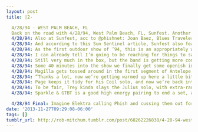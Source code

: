 ```yaml
---
layout: post
title: |2-

  4/28/94 - WEST PALM BEACH, FL
  Back on the road with 4/28/94, West Palm Beach, FL, Sunfest. Another one-setter, this time for a festival. http://phish.in/1994-04-28
  4/28/94: Also at Sunfest, acc to @phishnet: Joan Baez, Blues Traveler, Huey Lewis & The News, Los Lobos, The Village People, Ziggy Marley.
  4/28/94: And according to this Sun Sentinel article, Sunfest also featured a 6-foot tall Lambchop puppet. #TheHorror http://articles.sun-sentinel.com/1994-03-24/news/9403240041_1_sunfest-reggae-festival …
  4/28/94: As the first outdoor show of ’94, this is an appropriately wind-blown AUD. Standard Jim Foam opener for the custies.
  4/28/94: I can already tell I’m going to be reaching for things to say about this set, so — hey @bizarchive, Dixie tease at 5:47 of Foam.
  4/28/94: Still very much in the box, but the band is getting more comfortable with the Disease outro. Trey winding around the progression.
  4/28/94: Some 40 minutes into the show we finally get some openish improv in a hard-driving, Page-showcase It’s Ice breakdown.
  4/28/94: Magilla gets tossed around in the first segment of Antelope, Trey repeats a nice pattern for the 2nd, before going Hero Ball.
  4/28/94: “Thanks a lot, now we’re getting warmed up here a little bit.” - Trey, agreeing with me.
  4/28/94: Page keeps it tidy for his Coil solo, and now we’re back into album promo mode with Julius. Sigh, festie sets.
  4/28/94: To be fair, Trey kinda slays the Julius solo, with extra-raunchy tone for the era. I mean, it’s still Julius, but it’s a good one.
  4/28/94: Sparkle & GTBT is a good high energy pairing to end a set, and also a good way to get it over with quickly.

  4/28/94 Final: Imagine Elektra calling Phish and cussing them out for playing Sun Ra in a radio session. This limp show is the result.
date: '2013-11-27T09:29:08-06:00'
tags: []
tumblr_url: http://rob-mitchum.tumblr.com/post/68262226838/4-28-94-west-palm-beach-fl-back-on-the-road
---
```

